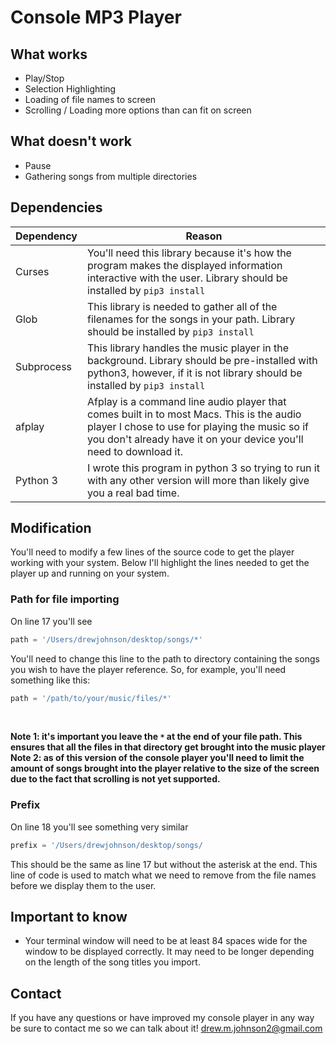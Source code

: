 # Console MP3 Player

## What works
* Play/Stop
* Selection Highlighting
* Loading of file names to screen
* Scrolling / Loading more options than can fit on screen

## What doesn't work
* Pause
* Gathering songs from multiple directories

## Dependencies

| Dependency | Reason |
| ---------- | ------ |
| Curses     | You'll need this library because it's how the program makes the displayed information interactive with the                     user. Library should be installed by ```pip3 install ```|
| Glob | This library is needed to gather all of the filenames for the songs in your path. Library should be installed by ```pip3 install ```|
| Subprocess | This library handles the music player in the background. Library should be pre-installed with python3, however, if it is not library should be installed by ```pip3 install ```
| afplay | Afplay is a command line audio player that comes built in to most Macs. This is the audio player I chose to use for playing the music so if you don't already have it on your device you'll need to download it.
| Python 3 | I wrote this program in python 3 so trying to run it with any other version will more than likely give you a real bad time.|

## Modification
You'll need to modify a few lines of the source code to get the player working with your system. Below I'll highlight the lines needed to get the player up and running on your system.

### Path for file importing
On line 17 you'll see <br />
```python
path = '/Users/drewjohnson/desktop/songs/*'
``` 
You'll need to change this line to the path to directory containing the songs you wish to have the player reference. So, for example, you'll need something like this:<br />
```python
path = '/path/to/your/music/files/*'
```
<br />

**Note 1: it's important you leave the `*` at the end of your file path. This ensures that all the files in that directory get brought into the music player** <br/>
**Note 2: as of this version of the console player you'll need to limit the amount of songs brought into the player relative to the size of the screen due to the fact that scrolling is not yet supported.**

### Prefix
On line 18 you'll see something very similar
```python
prefix = '/Users/drewjohnson/desktop/songs/
```
This should be the same as line 17 but without the asterisk at the end. This line of code is used to match what we need to remove from the file names before we display them to the user.

## Important to know
- Your terminal window will need to be at least 84 spaces wide for the window to be displayed correctly. It may need to be longer depending on the length of the song titles you import. 
## Contact
If you have any questions or have improved my console player in any way be sure to contact me so we can talk about it!
drew.m.johnson2@gmail.com
